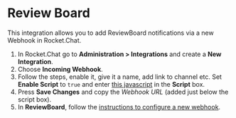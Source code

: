 # Review Board

This integration allows you to add ReviewBoard notifications via a new Webhook in Rocket.Chat.

1. In Rocket.Chat go to **Administration > Integrations** and create a **New Integration**.
2. Choose **Incoming Webhook**.
3. Follow the steps, enable it, give it a name, add link to channel etc. Set **Enable Script** to `true` and enter [this javascript](https://github.com/almonteb/rocketchat-hook-reviewboard/blob/master/src/plugin.js) in the **Script** box.
4. Press **Save Changes** and copy the *Webhook URL* (added just below the script box).
5. In **ReviewBoard**, follow the [instructions to configure a new webhook](https://www.reviewboard.org/docs/manual/dev/admin/configuration/webhooks/).
